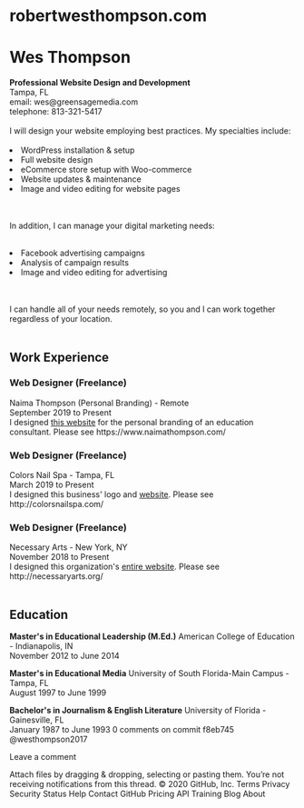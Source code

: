 # robertwesthompson.com

<h1>Wes Thompson</h1>
<strong>Professional Website Design and Development</strong><br>
Tampa, FL<br>
email: wes@greensagemedia.com<br>
telephone: 813-321-5417<br><br>
I will design your website employing best practices. My specialties include:<br><br>

<li>WordPress installation & setup</li>
<li>Full website design</li>
<li>eCommerce store setup with Woo-commerce</li>
<li>Website updates & maintenance</li>
<li>Image and video editing for website pages</li><br><br>

In addition, I can manage your digital marketing needs:<br><br>

<li>Facebook advertising campaigns</li>
<li>Analysis of campaign results</li>
<li>Image and video editing for advertising</li><br><br>

I can handle all of your needs remotely, so you and I can work together regardless of your location.<br><br>

<h2>Work Experience</h2>

<h3>Web Designer (Freelance)</h3>
Naima Thompson (Personal Branding) - Remote<br>
September 2019 to Present<br>
I designed <a href="https://www.naimathompson.com" _target="blank">this website</a> for the personal branding of an education consultant. Please see https://www.naimathompson.com/<br>

<h3>Web Designer (Freelance)</h3>
Colors Nail Spa - Tampa, FL<br>
March 2019 to Present<br>
I designed this business' logo and <a href="http://colorsnailspa.com/">website</a>. Please see http://colorsnailspa.com/<br>

<h3>Web Designer (Freelance)</h3>
Necessary Arts - New York, NY<br>
November 2018 to Present<br>
I designed this organization's <a href="http://necessaryarts.org/" _target="blank">entire website</a>. Please see http://necessaryarts.org/<br><br>

<h2>Education</h2>

<strong>Master's in Educational Leadership (M.Ed.)</strong>
American College of Education - Indianapolis, IN<br>
November 2012 to June 2014<br>

<strong>Master's in Educational Media</strong>
University of South Florida-Main Campus - Tampa, FL<br>
August 1997 to June 1999<br>

<strong>Bachelor's in Journalism & English Literature</strong>
University of Florida - Gainesville, FL<br>
January 1987 to June 1993
0 comments on commit f8eb745
@westhompson2017
 
 
Leave a comment

Attach files by dragging & dropping, selecting or pasting them.
 You’re not receiving notifications from this thread.
© 2020 GitHub, Inc.
Terms
Privacy
Security
Status
Help
Contact GitHub
Pricing
API
Training
Blog
About
